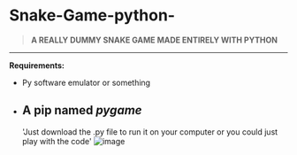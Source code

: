 # Snake-Game-python-
> **A REALLY DUMMY SNAKE GAME MADE ENTIRELY WITH PYTHON**
 ---
**Requirements:**
- Py software emulator or something
- A pip named *pygame*
  ---
  'Just download the .py file to run it on your computer or you could just play with the code'
![image](https://github.com/user-attachments/assets/b2296f61-e1bb-4c80-9254-49a05ab4de39)
